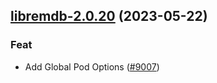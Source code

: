 

## [libremdb-2.0.20](https://github.com/truecharts/charts/compare/libremdb-2.0.19...libremdb-2.0.20) (2023-05-22)

### Feat

- Add Global Pod Options ([#9007](https://github.com/truecharts/charts/issues/9007))
  
  